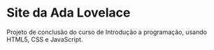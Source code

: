# Site da Ada Lovelace

Projeto de conclusão do curso de Introdução a programação, usando HTML5, CSS e JavaScript.
